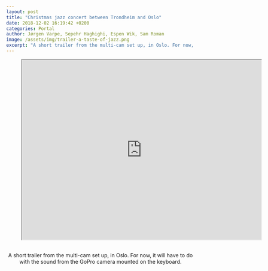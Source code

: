 ```yaml
---
layout: post
title: "Christmas jazz concert between Trondheim and Oslo"
date: 2018-12-02 16:19:42 +0200
categories: Portal
author: Jørgen Varpe, Sepehr Haghighi, Espen Wik, Sam Roman
image: /assets/img/trailer-a-taste-of-jazz.png
excerpt: "A short trailer from the multi-cam set up, in Oslo. For now, it will have to do with the sound from the GoPro camera mounted on the keyboard."
---
```


<figure align="middle">
<iframe src="https://drive.google.com/a/uio.no/file/d/12Cwom7lIqPe_GqbcpEj4mdhtI7HviqFa/preview" width="640" height="480"></iframe>
</figure>
<br>
<center>A short trailer from the multi-cam set up, in Oslo. For now, it will have to do with the sound from the GoPro camera mounted on the keyboard.</center>
